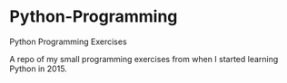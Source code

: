 # Python-Programming
Python Programming Exercises

A repo of my small programming exercises from when I started learning Python in 2015.
